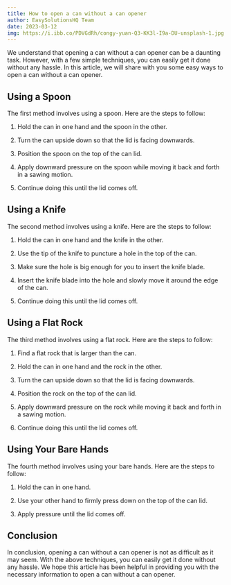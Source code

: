 ```yaml
---
title: How to open a can without a can opener
author: EasySolutionsHQ Team
date: 2023-03-12
img: https://i.ibb.co/PDVGdRh/congy-yuan-Q3-KK3l-I9a-DU-unsplash-1.jpg
---
```

We understand that opening a can without a can opener can be a daunting task. However, with a few simple techniques, you can easily get it done without any hassle. In this article, we will share with you some easy ways to open a can without a can opener.

## Using a Spoon

The first method involves using a spoon. Here are the steps to follow:

1.  Hold the can in one hand and the spoon in the other.
    
2.  Turn the can upside down so that the lid is facing downwards.
    
3.  Position the spoon on the top of the can lid.
    
4.  Apply downward pressure on the spoon while moving it back and forth in a sawing motion.
    
5.  Continue doing this until the lid comes off.
    

## Using a Knife

The second method involves using a knife. Here are the steps to follow:

1.  Hold the can in one hand and the knife in the other.
    
2.  Use the tip of the knife to puncture a hole in the top of the can.
    
3.  Make sure the hole is big enough for you to insert the knife blade.
    
4.  Insert the knife blade into the hole and slowly move it around the edge of the can.
    
5.  Continue doing this until the lid comes off.
    

## Using a Flat Rock

The third method involves using a flat rock. Here are the steps to follow:

1.  Find a flat rock that is larger than the can.
    
2.  Hold the can in one hand and the rock in the other.
    
3.  Turn the can upside down so that the lid is facing downwards.
    
4.  Position the rock on the top of the can lid.
    
5.  Apply downward pressure on the rock while moving it back and forth in a sawing motion.
    
6.  Continue doing this until the lid comes off.
    

## Using Your Bare Hands

The fourth method involves using your bare hands. Here are the steps to follow:

1.  Hold the can in one hand.
    
2.  Use your other hand to firmly press down on the top of the can lid.
    
3.  Apply pressure until the lid comes off.
    

## Conclusion

In conclusion, opening a can without a can opener is not as difficult as it may seem. With the above techniques, you can easily get it done without any hassle. We hope this article has been helpful in providing you with the necessary information to open a can without a can opener.